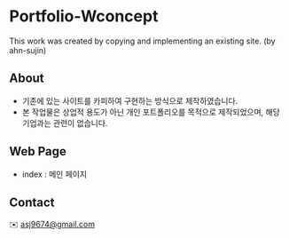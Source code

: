 # Portfolio-Wconcept


This work was created by copying and implementing an existing site. (by ahn-sujin)


## About
* 기존에 있는 사이트를 카피하여 구현하는 방식으로 제작하였습니다.
* 본 작업물은 상업적 용도가 아닌 개인 포트폴리오를 목적으로 제작되었으며, 해당 기업과는 관련이 없습니다.

## Web Page 
* index : 메인 페이지

## Contact 
:envelope: asj9674@gmail.com

